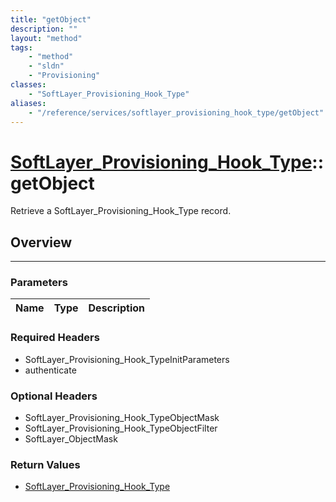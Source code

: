 ```yaml
---
title: "getObject"
description: ""
layout: "method"
tags:
    - "method"
    - "sldn"
    - "Provisioning"
classes:
    - "SoftLayer_Provisioning_Hook_Type"
aliases:
    - "/reference/services/softlayer_provisioning_hook_type/getObject"
---
```

# [SoftLayer_Provisioning_Hook_Type](/reference/services/SoftLayer_Provisioning_Hook_Type)::getObject

Retrieve a SoftLayer_Provisioning_Hook_Type record.


## Overview 


-----

### Parameters 
|Name | Type | Description |
| --- | --- | --- |


### Required Headers
* SoftLayer_Provisioning_Hook_TypeInitParameters
* authenticate


### Optional Headers
* SoftLayer_Provisioning_Hook_TypeObjectMask
* SoftLayer_Provisioning_Hook_TypeObjectFilter
* SoftLayer_ObjectMask

### Return Values
* <a href='/reference/datatypes/SoftLayer_Provisioning_Hook_Type'>SoftLayer_Provisioning_Hook_Type </a>




